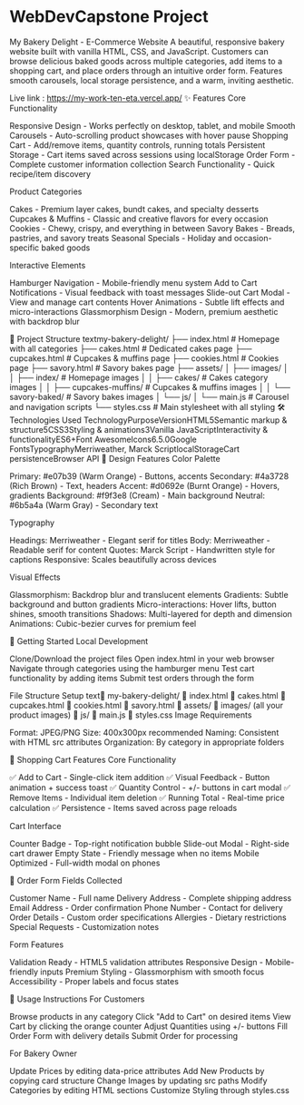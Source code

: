 # WebDevCapstone Project 
My Bakery Delight - E-Commerce Website
A beautiful, responsive bakery website built with vanilla HTML, CSS, and JavaScript. Customers can browse delicious baked goods across multiple categories, add items to a shopping cart, and place orders through an intuitive order form. Features smooth carousels, local storage persistence, and a warm, inviting aesthetic.

Live link : https://my-work-ten-eta.vercel.app/
✨ Features
Core Functionality

Responsive Design - Works perfectly on desktop, tablet, and mobile
Smooth Carousels - Auto-scrolling product showcases with hover pause
Shopping Cart - Add/remove items, quantity controls, running totals
Persistent Storage - Cart items saved across sessions using localStorage
Order Form - Complete customer information collection
Search Functionality - Quick recipe/item discovery

Product Categories

Cakes - Premium layer cakes, bundt cakes, and specialty desserts
Cupcakes & Muffins - Classic and creative flavors for every occasion
Cookies - Chewy, crispy, and everything in between
Savory Bakes - Breads, pastries, and savory treats
Seasonal Specials - Holiday and occasion-specific baked goods

Interactive Elements

Hamburger Navigation - Mobile-friendly menu system
Add to Cart Notifications - Visual feedback with toast messages
Slide-out Cart Modal - View and manage cart contents
Hover Animations - Subtle lift effects and micro-interactions
Glassmorphism Design - Modern, premium aesthetic with backdrop blur

📁 Project Structure
textmy-bakery-delight/
├── index.html                 # Homepage with all categories
├── cakes.html                 # Dedicated cakes page
├── cupcakes.html              # Cupcakes & muffins page
├── cookies.html               # Cookies page
├── savory.html                # Savory bakes page
├── assets/
│   ├── images/
│   │   ├── index/            # Homepage images
│   │   ├── cakes/            # Cakes category images
│   │   ├── cupcakes-muffins/ # Cupcakes & muffins images
│   │   └── savory-baked/     # Savory bakes images
│   └── js/
│       └── main.js           # Carousel and navigation scripts
└── styles.css                 # Main stylesheet with all styling
🛠️ Technologies Used 
TechnologyPurposeVersionHTML5Semantic markup & structure5CSS3Styling & animations3Vanilla JavaScriptInteractivity & functionalityES6+Font AwesomeIcons6.5.0Google FontsTypographyMerriweather, Marck ScriptlocalStorageCart persistenceBrowser API
🎨 Design Features
Color Palette

Primary: #e07b39 (Warm Orange) - Buttons, accents
Secondary: #4a3728 (Rich Brown) - Text, headers
Accent: #d0692e (Burnt Orange) - Hovers, gradients
Background: #f9f3e8 (Cream) - Main background
Neutral: #6b5a4a (Warm Gray) - Secondary text

Typography

Headings: Merriweather - Elegant serif for titles
Body: Merriweather - Readable serif for content
Quotes: Marck Script - Handwritten style for captions
Responsive: Scales beautifully across devices

Visual Effects

Glassmorphism: Backdrop blur and translucent elements
Gradients: Subtle background and button gradients
Micro-interactions: Hover lifts, button shines, smooth transitions
Shadows: Multi-layered for depth and dimension
Animations: Cubic-bezier curves for premium feel

🚀 Getting Started
Local Development

Clone/Download the project files
Open index.html in your web browser
Navigate through categories using the hamburger menu
Test cart functionality by adding items
Submit test orders through the form

File Structure Setup
text📁 my-bakery-delight/
  📄 index.html
  📄 cakes.html
  📄 cupcakes.html
  📄 cookies.html
  📄 savory.html
  📁 assets/
    📁 images/ (all your product images)
    📁 js/
      📄 main.js
  📄 styles.css
Image Requirements

Format: JPEG/PNG
Size: 400x300px recommended
Naming: Consistent with HTML src attributes
Organization: By category in appropriate folders

🛒 Shopping Cart Features
Core Functionality

✅ Add to Cart - Single-click item addition
✅ Visual Feedback - Button animation + success toast
✅ Quantity Control - +/- buttons in cart modal
✅ Remove Items - Individual item deletion
✅ Running Total - Real-time price calculation
✅ Persistence - Items saved across page reloads

Cart Interface

Counter Badge - Top-right notification bubble
Slide-out Modal - Right-side cart drawer
Empty State - Friendly message when no items
Mobile Optimized - Full-width modal on phones

📝 Order Form
Fields Collected

Customer Name - Full name
Delivery Address - Complete shipping address
Email Address - Order confirmation
Phone Number - Contact for delivery
Order Details - Custom order specifications
Allergies - Dietary restrictions
Special Requests - Customization notes

Form Features

Validation Ready - HTML5 validation attributes
Responsive Design - Mobile-friendly inputs
Premium Styling - Glassmorphism with smooth focus
Accessibility - Proper labels and focus states

🎯 Usage Instructions
For Customers

Browse products in any category
Click "Add to Cart" on desired items
View Cart by clicking the orange counter
Adjust Quantities using +/- buttons
Fill Order Form with delivery details
Submit Order for processing

For Bakery Owner

Update Prices by editing data-price attributes
Add New Products by copying card structure
Change Images by updating src paths
Modify Categories by editing HTML sections
Customize Styling through styles.css
